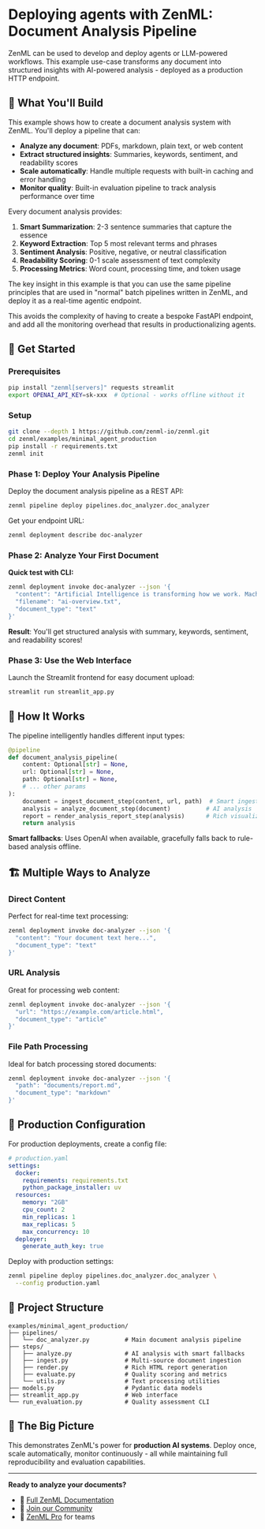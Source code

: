 # Deploying agents with ZenML: Document Analysis Pipeline

ZenML can be used to develop and deploy agents or LLM-powered workflows. This example use-case
transforms any document into structured insights with AI-powered analysis - deployed as a production HTTP endpoint.

## 🎯 What You'll Build

This example shows how to create a document analysis system with ZenML. You'll deploy a pipeline that can:

- **Analyze any document**: PDFs, markdown, plain text, or web content
- **Extract structured insights**: Summaries, keywords, sentiment, and readability scores
- **Scale automatically**: Handle multiple requests with built-in caching and error handling
- **Monitor quality**: Built-in evaluation pipeline to track analysis performance over time

Every document analysis provides:

1. **Smart Summarization**: 2-3 sentence summaries that capture the essence
2. **Keyword Extraction**: Top 5 most relevant terms and phrases  
3. **Sentiment Analysis**: Positive, negative, or neutral classification
4. **Readability Scoring**: 0-1 scale assessment of text complexity
5. **Processing Metrics**: Word count, processing time, and token usage

The key insight in this example is that you can use the same pipeline principles that are used
in "normal" batch pipelines written in ZenML, and deploy it as a real-time agentic endpoint.

This avoids the complexity of having to create a bespoke FastAPI endpoint, and add all the monitoring
overhead that results in productionalizing agents.

## 🚀 Get Started

### Prerequisites
```bash
pip install "zenml[servers]" requests streamlit
export OPENAI_API_KEY=sk-xxx  # Optional - works offline without it
```

### Setup
```bash
git clone --depth 1 https://github.com/zenml-io/zenml.git
cd zenml/examples/minimal_agent_production
pip install -r requirements.txt
zenml init
```

### Phase 1: Deploy Your Analysis Pipeline

Deploy the document analysis pipeline as a REST API:

```bash
zenml pipeline deploy pipelines.doc_analyzer.doc_analyzer
```

Get your endpoint URL:
```bash
zenml deployment describe doc-analyzer
```

### Phase 2: Analyze Your First Document

**Quick test with CLI:**
```bash
zenml deployment invoke doc-analyzer --json '{
  "content": "Artificial Intelligence is transforming how we work. Machine learning models can now process vast amounts of data to extract meaningful insights, helping businesses make better decisions faster than ever before.",
  "filename": "ai-overview.txt",
  "document_type": "text"
}'
```

**Result**: You'll get structured analysis with summary, keywords, sentiment, and readability scores!

### Phase 3: Use the Web Interface

Launch the Streamlit frontend for easy document upload:

```bash
streamlit run streamlit_app.py
```

## 🤖 How It Works

The pipeline intelligently handles different input types:

```python
@pipeline
def document_analysis_pipeline(
    content: Optional[str] = None,
    url: Optional[str] = None, 
    path: Optional[str] = None,
    # ... other params
):
    document = ingest_document_step(content, url, path)  # Smart ingestion
    analysis = analyze_document_step(document)          # AI analysis
    report = render_analysis_report_step(analysis)      # Rich visualization
    return analysis
```

**Smart fallbacks**: Uses OpenAI when available, gracefully falls back to rule-based analysis offline.

## 🏗️ Multiple Ways to Analyze

### Direct Content
Perfect for real-time text processing:
```bash
zenml deployment invoke doc-analyzer --json '{
  "content": "Your document text here...",
  "document_type": "text"
}'
```

### URL Analysis
Great for processing web content:
```bash
zenml deployment invoke doc-analyzer --json '{
  "url": "https://example.com/article.html",
  "document_type": "article"
}'
```

### File Path Processing
Ideal for batch processing stored documents:
```bash
zenml deployment invoke doc-analyzer --json '{
  "path": "documents/report.md",
  "document_type": "markdown"
}'
```


## 🔧 Production Configuration

For production deployments, create a config file:

```yaml
# production.yaml
settings:
  docker:
    requirements: requirements.txt
    python_package_installer: uv
  resources:
    memory: "2GB"
    cpu_count: 2
    min_replicas: 1
    max_replicas: 5
    max_concurrency: 10
  deployer:
    generate_auth_key: true
```

Deploy with production settings:
```bash
zenml pipeline deploy pipelines.doc_analyzer.doc_analyzer \
  --config production.yaml
```

## 📁 Project Structure

```
examples/minimal_agent_production/
├── pipelines/
│   └── doc_analyzer.py          # Main document analysis pipeline
├── steps/
│   ├── analyze.py               # AI analysis with smart fallbacks
│   ├── ingest.py                # Multi-source document ingestion
│   ├── render.py                # Rich HTML report generation
│   ├── evaluate.py              # Quality scoring and metrics
│   └── utils.py                 # Text processing utilities
├── models.py                    # Pydantic data models
├── streamlit_app.py             # Web interface
└── run_evaluation.py            # Quality assessment CLI
```

## 🎯 The Big Picture

This demonstrates ZenML's power for **production AI systems**. Deploy once, scale automatically, monitor continuously - all while maintaining full reproducibility and evaluation capabilities.

---

**Ready to analyze your documents?**

- 📖 [Full ZenML Documentation](https://docs.zenml.io/)
- 💬 [Join our Community](https://zenml.io/slack)
- 🏢 [ZenML Pro](https://zenml.io/pro) for teams